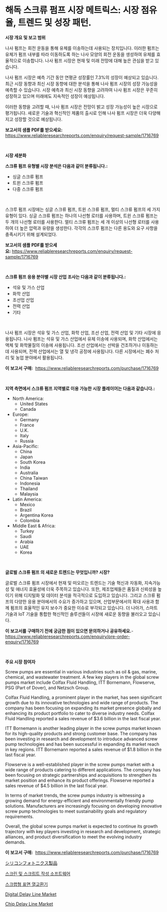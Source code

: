 <p><h1>해독 스크류 펌프 시장 메트릭스: 시장 점유율, 트렌드 및 성장 패턴.</h1></p><p><strong>시장 개요 및 보고 범위</strong></p>
<p><p>나사 펌프는 회전 운동을 통해 유체를 이송하는데 사용되는 장치입니다. 이러한 펌프는 유체가 펌프 내부를 따라 이동하도록 하는 나사 모양의 회전 운동을 생성하여 유체를 효율적으로 이송합니다. 나사 펌프 시장은 현재 및 미래 전망에 대해 높은 관심을 받고 있습니다. </p><p>나사 펌프 시장은 예측 기간 동안 연평균 성장률인 7.3%의 성장이 예상되고 있습니다. 최근 시장 동향과 최신 시장 동향에 대한 분석을 통해 나사 펌프 시장의 성장 가능성을 예측할 수 있습니다. 시장 예측과 최신 시장 동향을 고려하여 나사 펌프 시장은 꾸준히 성장하고 있으며 미래에도 지속적인 성장이 예상됩니다. </p><p>이러한 동향을 고려할 때, 나사 펌프 시장은 전망이 밝고 성장 가능성이 높은 시장으로 평가됩니다. 새로운 기술과 혁신적인 제품의 출시로 인해 나사 펌프 시장은 더욱 다양해지고 성장할 것으로 예상됩니다.</p></p>
<p><strong>보고서의 샘플 PDF를 받으세요:</strong> <a href="https://www.reliableresearchreports.com/enquiry/request-sample/1716769">https://www.reliableresearchreports.com/enquiry/request-sample/1716769</a></p>
<p>&nbsp;</p>
<p><strong>시장 세분화</strong></p>
<p><strong>스크류 펌프 유형별 시장 분석은 다음과 같이 분류됩니다.:</strong></p>
<p><ul><li>싱글 스크류 펌프</li><li>트윈 스크류 펌프</li><li>다중 스크류 펌프</li></ul></p>
<p>&nbsp;</p>
<p><p>스크루 펌프 시장에는 싱글 스크류 펌프, 트윈 스크류 펌프, 멀티 스크류 펌프의 세 가지 유형이 있다. 싱글 스크류 펌프는 하나의 나선형 로터를 사용하며, 트윈 스크류 펌프는 두 개의 나선형 로터를 사용한다. 멀티 스크류 펌프는 세 개 이상의 나선형 로터를 사용하여 더 높은 압력과 유량을 생성한다. 각각의 스크루 펌프는 다른 용도와 요구 사항을 충족시키기 위해 설계되었다.</p></p>
<p><strong>보고서의 샘플 PDF를 받으세요:</strong>&nbsp;<a href="https://www.reliableresearchreports.com/enquiry/request-sample/1716769">https://www.reliableresearchreports.com/enquiry/request-sample/1716769</a></p>
<p>&nbsp;</p>
<p><strong> 스크류 펌프 응용 분야별 시장 산업 조사는 다음과 같이 분류됩니다.:</strong></p>
<p><ul><li>석유 및 가스 산업</li><li>화학 산업</li><li>조선업 산업</li><li>전력 산업</li><li>기타</li></ul></p>
<p>&nbsp;</p>
<p><p>나사 펌프 시장은 석유 및 가스 산업, 화학 산업, 조선 산업, 전력 산업 및 기타 시장에 응용됩니다. 나사 펌프는 석유 및 가스 산업에서 유체 이송에 사용되며, 화학 산업에서는 액체 및 화학물질의 이송에 사용됩니다. 조선 산업에서는 선박을 건조하거나 이동하는 데 사용되며, 전력 산업에서는 열 및 냉각 공정에 사용됩니다. 다른 시장에서는 폐수 처리 및 농업 분야에서 활용됩니다.</p></p>
<p><strong>이 보고서 구매:</strong>&nbsp; <a href="https://www.reliableresearchreports.com/purchase/1716769">https://www.reliableresearchreports.com/purchase/1716769</a></p>
<p>&nbsp;</p>
<p><strong>지역 측면에서 스크류 펌프 지역별로 이용 가능한 시장 플레이어는 다음과 같습니다.:</strong></p>
<p><ul>
    <li>
        North America:
        <ul>
            <li>United States</li>
            <li>Canada</li>
        </ul>
    </li>
    <li>
        Europe:
        <ul>
            <li>Germany</li>
            <li>France</li>
            <li>U.K.</li>
            <li>Italy</li>
            <li>Russia</li>
        </ul>
    </li>
    <li>
        Asia-Pacific:
        <ul>
            <li>China</li>
            <li>Japan</li>
            <li>South Korea</li>
            <li>India</li>
            <li>Australia</li>
            <li>China Taiwan</li>
            <li>Indonesia</li>
            <li>Thailand</li>
            <li>Malaysia</li>
        </ul>
    </li>
    <li>
        Latin America:
        <ul>
            <li>Mexico</li>
            <li>Brazil</li>
            <li>Argentina Korea</li>
            <li>Colombia</li>
        </ul>
    </li>
    <li>
        Middle East & Africa:
        <ul>
            <li>Turkey</li>
            <li>Saudi</li>
            <li>Arabia</li>
            <li>UAE</li>
            <li>Korea</li>
        </ul>
    </li>
    </ul></p>
<p>&nbsp;</p>
<p><strong>글로벌 스크류 펌프 의 새로운 트렌드는 무엇입니까? 시장?</strong></p>
<p><p>글로벌 스크류 펌프 시장에서 현재 및 떠오르는 트렌드는 기술 혁신과 자동화, 지속가능성 및 에너지 효율성에 더욱 주목하고 있습니다. 또한, 제조업체들은 품질과 신뢰성을 높이기 위해 디지털화 및 데이터 분석을 적극적으로 도입하고 있습니다. 그리고 스크류 펌프의 다양한 응용 분야에서의 수요가 증가하고 있으며, 산업부문에서의 확대 사용과 함께 펌프의 효율적인 유지 보수가 중요한 이슈로 부각되고 있습니다. 더 나아가, 스마트 기술과 IoT 기술을 통합한 혁신적인 솔루션들이 시장에 새로운 동향을 불러오고 있습니다.</p></p>
<p><strong>이 보고서를 구매하기 전에 궁금한 점이 있으면 문의하거나 공유하세요.</strong>- <a href="https://www.reliableresearchreports.com/enquiry/pre-order-enquiry/1716769">https://www.reliableresearchreports.com/enquiry/pre-order-enquiry/1716769</a></p>
<p>&nbsp;</p>
<p><strong>주요 시장 참여자</strong></p>
<p><p>Screw pumps are essential in various industries such as oil & gas, marine, chemical, and wastewater treatment. A few key players in the global screw pumps market include Colfax Fluid Handling, ITT Bornemann, Flowserve, PSG (Part of Dover), and Netzsch Group.</p><p>Colfax Fluid Handling, a prominent player in the market, has seen significant growth due to its innovative technologies and wide range of products. The company has been focusing on expanding its market presence globally and enhancing its product portfolio to cater to diverse industry needs. Colfax Fluid Handling reported a sales revenue of $3.6 billion in the last fiscal year.</p><p>ITT Bornemann is another leading player in the screw pumps market known for its high-quality products and strong customer base. The company has been investing in research and development to introduce advanced screw pump technologies and has been successful in expanding its market reach in key regions. ITT Bornemann reported a sales revenue of $1.8 billion in the last fiscal year.</p><p>Flowserve is a well-established player in the screw pumps market with a wide range of products catering to different applications. The company has been focusing on strategic partnerships and acquisitions to strengthen its market position and enhance its product offerings. Flowserve reported a sales revenue of $4.5 billion in the last fiscal year.</p><p>In terms of market trends, the screw pumps industry is witnessing a growing demand for energy-efficient and environmentally friendly pump solutions. Manufacturers are increasingly focusing on developing innovative screw pump technologies to meet sustainability goals and regulatory requirements.</p><p>Overall, the global screw pumps market is expected to continue its growth trajectory with key players investing in research and development, strategic alliances, and product diversification to meet the evolving industry demands.</p></p>
<p><strong>이 보고서 구매:</strong>&nbsp;&nbsp;<a href="https://www.reliableresearchreports.com/purchase/1716769">https://www.reliableresearchreports.com/purchase/1716769</a></p>
<p><p><a href="https://github.com/oqxogxyvqe90775/Market-Research-Report-List-1/blob/main/6699318186425.md">シリコンフォトニクス製品</a></p><p><a href="https://github.com/vs019sa3m8x/Market-Research-Report-List-1/blob/main/3016350186375.md">스크린 및 스크립트 작성 소프트웨어</a></p><p><a href="https://github.com/lzrvbyqzftro57/Market-Research-Report-List-1/blob/main/4950784186374.md">스크랩형 표면 열교환기</a></p><p><a href="https://github.com/gulaimolin/Market-Research-Report-List-3/blob/main/digital-delay-line-market.md">Digital Delay Line Market</a></p><p><a href="https://github.com/RoccoManning/Market-Research-Report-List-3/blob/main/chip-delay-line-market.md">Chip Delay Line Market</a></p></p>
